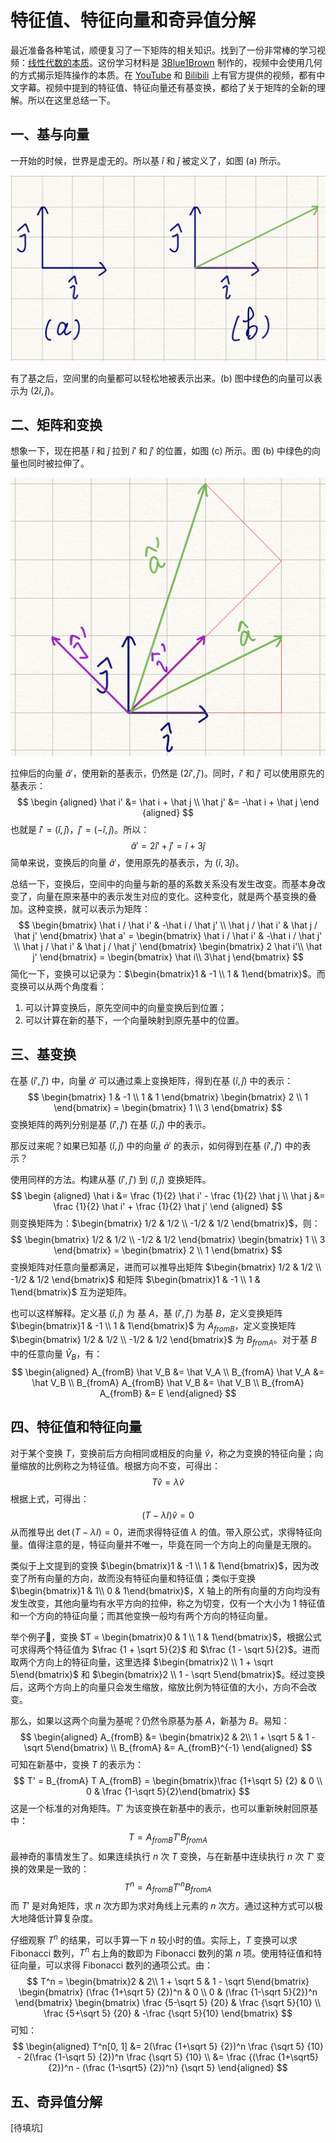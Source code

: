 # 特征值、特征向量和奇异值分解

最近准备各种笔试，顺便复习了一下矩阵的相关知识。找到了一份非常棒的学习视频：[线性代数的本质](https://space.bilibili.com/88461692#!/channel/detail?cid=9450&order=1&page=1)。这份学习材料是 [3Blue1Brown](http://www.3blue1brown.com/) 制作的，视频中会使用几何的方式揭示矩阵操作的本质。在 [YouTube](https://www.youtube.com/channel/UCYO_jab_esuFRV4b17AJtAw) 和 [Bilibili](https://space.bilibili.com/88461692?from=search&seid=13156855510233886526#!/) 上有官方提供的视频，都有中文字幕。视频中提到的特征值、特征向量还有基变换，都给了关于矩阵的全新的理解。所以在这里总结一下。

## 一、基与向量

一开始的时候，世界是虚无的。所以基 $\hat i$ 和 $\hat j$ 被定义了，如图 (a) 所示。

![](../images/4dc018313fec7ec37d7b14131314fed9.png)

有了基之后，空间里的向量都可以轻松地被表示出来。(b) 图中绿色的向量可以表示为 $(2 \hat i, \hat j)$。

## 二、矩阵和变换

想象一下，现在把基 $\hat i$ 和 $\hat j$ 拉到 $\hat i'$ 和 $\hat j'$ 的位置，如图 (c) 所示。图 (b) 中绿色的向量也同时被拉伸了。

![](../images/295821ae01d2f8e09244cd23ea8adde9.png)

拉伸后的向量 $\hat a'$，使用新的基表示，仍然是 $(2 \hat i', \hat j')$。同时，$\hat i'$ 和 $\hat j'$ 可以使用原先的基表示：
$$
\begin {aligned}
\hat i' &= \hat i + \hat j \\
\hat j' &= -\hat i + \hat j
\end {aligned}
$$
也就是 $\hat i' = (\hat i, \hat j)$，$\hat j' = (-\hat i, \hat j)$。所以：
$$
\hat a' = 2 \hat i' + \hat j' = \hat i + 3 \hat j
$$
简单来说，变换后的向量 $\hat a'$，使用原先的基表示，为 $(\hat i, 3 \hat j)$。

总结一下，变换后，空间中的向量与新的基的系数关系没有发生改变。而基本身改变了，向量在原来基中的表示发生对应的变化。这种变化，就是两个基变换的叠加。这种变换，就可以表示为矩阵：
$$
\begin{bmatrix} \hat i / \hat i' & -\hat i / \hat j' \\ \hat j / \hat i' & \hat j / \hat j' \end{bmatrix} \hat a' =
\begin{bmatrix} \hat i / \hat i' & -\hat i / \hat j' \\ \hat j / \hat i' & \hat j / \hat j' \end{bmatrix} \begin{bmatrix} 2 \hat i'\\ \hat j' \end{bmatrix} = \begin{bmatrix} \hat i\\ 3\hat j \end{bmatrix}
$$
简化一下，变换可以记录为：$\begin{bmatrix}1 & -1 \\ 1 & 1\end{bmatrix}$。而变换可以从两个角度看：

1. 可以计算变换后，原先空间中的向量变换后到位置；
2. 可以计算在新的基下，一个向量映射到原先基中的位置。

## 三、基变换

在基 $(\hat i', \hat j')$ 中，向量 $\hat a'$ 可以通过乘上变换矩阵，得到在基 $(\hat i, \hat j)$ 中的表示：
$$
\begin{bmatrix} 1 & -1 \\ 1 & 1  \end{bmatrix}
\begin{bmatrix} 2 \\ 1 \end{bmatrix} =
\begin{bmatrix} 1 \\ 3 \end{bmatrix}
$$
变换矩阵的两列分别是基 $(\hat i', \hat j')$ 在基 $(\hat i, \hat j)$ 中的表示。

那反过来呢？如果已知基 $(\hat i, \hat j)$ 中的向量 $\hat a'$ 的表示，如何得到在基 $(\hat i', \hat j')$ 中的表示？

使用同样的方法。构建从基 $(\hat i', \hat j')$ 到 $(\hat i, \hat j)$ 变换矩阵。
$$
\begin {aligned}
\hat i &= \frac {1}{2} \hat i' - \frac {1}{2} \hat j \\
\hat j &= \frac {1}{2} \hat i' + \frac {1}{2} \hat j'
\end {aligned}
$$
则变换矩阵为：$\begin{bmatrix} 1/2 & 1/2 \\ -1/2 & 1/2 \end{bmatrix}$，则：
$$
\begin{bmatrix} 1/2 & 1/2 \\ -1/2 & 1/2 \end{bmatrix}
\begin{bmatrix} 1 \\ 3 \end{bmatrix} =
\begin{bmatrix} 2 \\ 1 \end{bmatrix}
$$
变换矩阵对任意向量都满足，进而可以推导出矩阵 $\begin{bmatrix} 1/2 & 1/2 \\ -1/2 & 1/2 \end{bmatrix}$ 和矩阵 $\begin{bmatrix}1 & -1 \\ 1 & 1\end{bmatrix}$ 互为逆矩阵。

也可以这样解释。定义基 $(\hat i, \hat j)$ 为 基 $A$，基 $(\hat i', \hat j')$ 为基 $B$，定义变换矩阵 $\begin{bmatrix}1 & -1 \\ 1 & 1\end{bmatrix}$ 为 $A_{fromB}$，定义变换矩阵 $\begin{bmatrix} 1/2 & 1/2 \\ -1/2 & 1/2 \end{bmatrix}$ 为 $B_{fromA}$。对于基 $B$ 中的任意向量 $\hat V_B$，有：
$$
\begin{aligned}
A_{fromB} \hat V_B &= \hat V_A \\
B_{fromA} \hat V_A &= \hat V_B \\
B_{fromA} A_{fromB} \hat V_B &= \hat V_B \\
B_{fromA} A_{fromB} &= E
\end{aligned}
$$
## 四、特征值和特征向量

对于某个变换 $T$，变换前后方向相同或相反的向量 $\hat v$，称之为变换的特征向量；向量缩放的比例称之为特征值。根据方向不变，可得出：
$$
T \hat v = \lambda \hat v
$$
根据上式，可得出：
$$
(T - \lambda I)\hat v = 0
$$
从而推导出 $\det(T-\lambda I) = 0$，进而求得特征值 $\lambda$ 的值。带入原公式，求得特征向量。值得注意的是，特征向量并不唯一，毕竟在同一个方向上的向量是无限的。

类似于上文提到的变换 $\begin{bmatrix}1 & -1 \\ 1 & 1\end{bmatrix}$，因为改变了所有向量的方向，故而没有特征向量和特征值；类似于变换 $\begin{bmatrix}1 & 1\\ 0 & 1\end{bmatrix}$，X 轴上的所有向量的方向均没有发生改变，其他向量均有水平方向的拉伸，称之为切变，仅有一个大小为 1 特征值和一个方向的特征向量；而其他变换一般均有两个方向的特征向量。

举个例子🌰，变换 $T = \begin{bmatrix}0 & 1 \\ 1 & 1\end{bmatrix}$，根据公式可求得两个特征值为 $\frac {1 + \sqrt 5}{2}$ 和 $\frac {1 - \sqrt 5}{2}$。进而取两个方向上的特征向量，这里选择 $\begin{bmatrix}2 \\ 1 + \sqrt 5\end{bmatrix}$ 和 $\begin{bmatrix}2 \\ 1 - \sqrt 5\end{bmatrix}$。经过变换后，这两个方向上的向量只会发生缩放，缩放比例为特征值的大小，方向不会改变。

那么，如果以这两个向量为基呢？仍然令原基为基 $A$，新基为 $B$。易知：
$$
\begin{aligned}
A_{fromB} &= \begin{bmatrix}2 & 2\\ 1 + \sqrt 5 & 1 - \sqrt 5\end{bmatrix} \\
B_{fromA} &= A_{fromB}^{-1}
\end{aligned}
$$
可知在新基中，变换 $T$ 的表示为：
$$
T' = B_{fromA} T A_{fromB} = \begin{bmatrix}\frac {1+\sqrt 5} {2} & 0 \\ 0 & \frac {1-\sqrt 5}{2}\end{bmatrix}
$$
这是一个标准的对角矩阵。$T'$ 为该变换在新基中的表示，也可以重新映射回原基中：
$$
T = A_{fromB}T'B_{fromA}
$$
最神奇的事情发生了。如果连续执行 $n$ 次 $T$ 变换，与在新基中连续执行 $n$ 次 $T'$ 变换的效果是一致的：
$$
T^n = A_{fromB} T'{^n} B_{fromA}
$$
而 $T'$ 是对角矩阵，求 $n$ 次方即为求对角线上元素的 $n$ 次方。通过这种方式可以极大地降低计算复杂度。

仔细观察 $T^n$ 的结果，可以手算一下 $n$ 较小时的值。实际上，$T$ 变换可以求 Fibonacci 数列，$T^n$ 右上角的数即为 Fibonacci 数列的第 $n$ 项。使用特征值和特征向量，可以求得 Fibonacci 数列的通项公式。由：
$$
T^n = \begin{bmatrix}2 & 2\\ 1 + \sqrt 5 & 1 - \sqrt 5\end{bmatrix}
\begin{bmatrix}
  (\frac {1+\sqrt 5} {2})^n & 0 \\
  0 & (\frac {1-\sqrt 5}{2})^n
\end{bmatrix}
\begin{bmatrix}
\frac {5-\sqrt 5} {20} & \frac {\sqrt 5}{10} \\
\frac {5+\sqrt 5} {20} & -\frac {\sqrt 5}{10}
\end{bmatrix}
$$
可知：
$$
\begin{aligned}
T^n[0, 1] &= 2(\frac {1+\sqrt 5} {2})^n \frac {\sqrt 5} {10} -
2(\frac {1-\sqrt 5} {2})^n \frac {\sqrt 5} {10} \\
&= \frac {(\frac {1+\sqrt5} {2})^n - (\frac {1-\sqrt5} {2})^n} {\sqrt 5}
\end{aligned}
$$

## 五、奇异值分解

[待填坑]